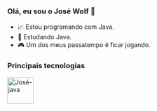 ### Olá, eu sou o José Wolf 👋

- 📈 Estou programando com Java.
- 📘 Estudando Java.
- 🎮 Um dos meus passatempo é ficar jogando.



### Principais tecnologias
<div>
  <img align = "center" alt = "José-java" width = "60" heigth = "40" src="https://cdn.jsdelivr.net/gh/devicons/devicon/icons/java/java-original-wordmark.svg" />
</div>
